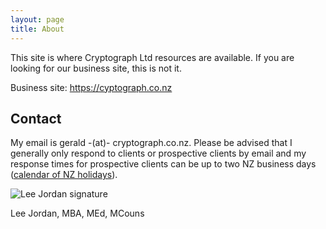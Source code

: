 ```yaml
---
layout: page
title: About
---
```


<p>This site is where Cryptograph Ltd resources are available. If you are looking for our business site, this is not it.</p>

<p>Business site: <a href="https://cyptograph.co.nz">https://cyptograph.co.nz</a></p>

<h2>Contact</h2>

My email is gerald -(at)- cryptograph.co.nz. Please be advised that I generally only respond to clients or prospective clients by email and my response times for prospective clients can be up to two NZ business days (<a href="https://www.timeanddate.com/holidays/new-zealand/" alt="New Zealand holidays calendar" rel="nofollow" target="_blank">calendar of NZ holidays</a>).

<img src="https://cryptograph.co.nz/public/assets/images/lee-jordan.png" alt="Lee Jordan signature">

Lee Jordan, MBA, MEd, MCouns
